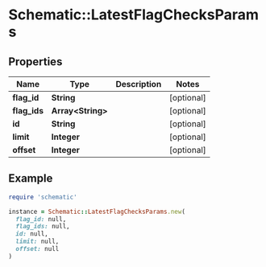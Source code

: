 # Schematic::LatestFlagChecksParams

## Properties

| Name | Type | Description | Notes |
| ---- | ---- | ----------- | ----- |
| **flag_id** | **String** |  | [optional] |
| **flag_ids** | **Array&lt;String&gt;** |  | [optional] |
| **id** | **String** |  | [optional] |
| **limit** | **Integer** |  | [optional] |
| **offset** | **Integer** |  | [optional] |

## Example

```ruby
require 'schematic'

instance = Schematic::LatestFlagChecksParams.new(
  flag_id: null,
  flag_ids: null,
  id: null,
  limit: null,
  offset: null
)
```

